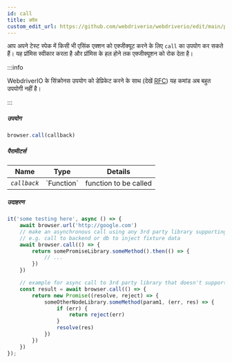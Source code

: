 ```yaml
---
id: call
title: कॉल
custom_edit_url: https://github.com/webdriverio/webdriverio/edit/main/packages/webdriverio/src/commands/browser/call.ts
---
```


आप अपने टेस्ट स्पेक में किसी भी एसिंक एक्शन को एक्जीक्यूट करने के लिए `call` का उपयोग कर सकते हैं।
यह प्रॉमिस स्वीकार करता है और प्रॉमिस के हल होने तक एक्जीक्यूशन को रोक देता है।

:::info

WebdriverIO के सिंक्रोनस उपयोग को डेप्रिकेट करने के साथ (देखें [RFC](https://github.com/webdriverio/webdriverio/discussions/6702))
यह कमांड अब बहुत उपयोगी नहीं है।

:::

##### उपयोग

```js
browser.call(callback)
```

##### पैरामीटर्स

<table>
  <thead>
    <tr>
      <th>Name</th><th>Type</th><th>Details</th>
    </tr>
  </thead>
  <tbody>
    <tr>
      <td><code><var>callback</var></code></td>
      <td>`Function`</td>
      <td>function to be called</td>
    </tr>
  </tbody>
</table>

##### उदाहरण

```js title="call.js"
it('some testing here', async () => {
    await browser.url('http://google.com')
    // make an asynchronous call using any 3rd party library supporting promises
    // e.g. call to backend or db to inject fixture data
    await browser.call(() => {
        return somePromiseLibrary.someMethod().then(() => {
            // ...
        })
    })

    // example for async call to 3rd party library that doesn't support promises
    const result = await browser.call(() => {
        return new Promise((resolve, reject) => {
            someOtherNodeLibrary.someMethod(param1, (err, res) => {
                if (err) {
                    return reject(err)
                }
                resolve(res)
            })
        })
    })
});
```